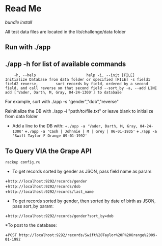 Read Me
======
*bundle install*

All test data files are located in the lib/challenge/data folder


Run with ./app
--------------

./app -h for list of available commands
---------------------------------------


`    -h, --help                       help
    -i, --init [FILE]                Initialize Database from data folder or specified [FILE]
    -s field1 field2 reverse,        sort records by field, ordered by a second field, and call reverse on that second field
        --sort_by
    -a, --add LINE                   add ['Vader, Darth, M, Gray, 04-24-1300'] to database`


For example, sort with ./app -s "gender","dob","reverse"

Reinitialize the DB with ./app -i "path/to/file.txt" or leave blank to initialize from data folder


*  Add a line to the DB with:
+`./app -a 'Vader, Darth, M, Gray, 04-24-1300'`
+`./app -a 'Cash | Johnnie | M | Grey | 06-01-1935'`
+`./app -a 'Swift Taylor F Orange 09-01-1992'`


To Query VIA the Grape API
-----------------

`rackup config.ru`

* To get records sorted by gender as JSON, pass field name as param:

+`http://localhost:9292/records/gender`
+`http://localhost:9292/records/dob`
+`http://localhost:9292/records/last_name`

* To get records sorted by gender, then sorted by date of birth as JSON, pass sort_by param:

+`http://localhost:9292/records/gender?sort_by=dob`

*To post to the database:

+`POST http://localhost:9292/records/Swift%20Taylor%20F%20Orange%2009-01-1992`


